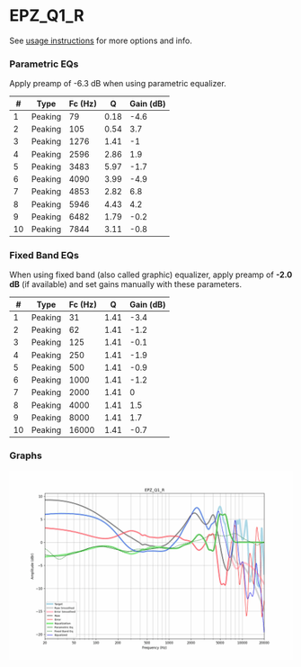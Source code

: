 # EPZ_Q1_R
See [usage instructions](https://github.com/jaakkopasanen/AutoEq#usage) for more options and info.

### Parametric EQs
Apply preamp of -6.3 dB when using parametric equalizer.

|   # | Type    |   Fc (Hz) |    Q |   Gain (dB) |
|-----|---------|-----------|------|-------------|
|   1 | Peaking |        79 | 0.18 |        -4.6 |
|   2 | Peaking |       105 | 0.54 |         3.7 |
|   3 | Peaking |      1276 | 1.41 |        -1   |
|   4 | Peaking |      2596 | 2.86 |         1.9 |
|   5 | Peaking |      3483 | 5.97 |        -1.7 |
|   6 | Peaking |      4090 | 3.99 |        -4.9 |
|   7 | Peaking |      4853 | 2.82 |         6.8 |
|   8 | Peaking |      5946 | 4.43 |         4.2 |
|   9 | Peaking |      6482 | 1.79 |        -0.2 |
|  10 | Peaking |      7844 | 3.11 |        -0.8 |

### Fixed Band EQs
When using fixed band (also called graphic) equalizer, apply preamp of **-2.0 dB** (if available) and set gains manually with these parameters.

|   # | Type    |   Fc (Hz) |    Q |   Gain (dB) |
|-----|---------|-----------|------|-------------|
|   1 | Peaking |        31 | 1.41 |        -3.4 |
|   2 | Peaking |        62 | 1.41 |        -1.2 |
|   3 | Peaking |       125 | 1.41 |        -0.1 |
|   4 | Peaking |       250 | 1.41 |        -1.9 |
|   5 | Peaking |       500 | 1.41 |        -0.9 |
|   6 | Peaking |      1000 | 1.41 |        -1.2 |
|   7 | Peaking |      2000 | 1.41 |         0   |
|   8 | Peaking |      4000 | 1.41 |         1.5 |
|   9 | Peaking |      8000 | 1.41 |         1.7 |
|  10 | Peaking |     16000 | 1.41 |        -0.7 |

### Graphs
![](./EPZ_Q1_R.png)
